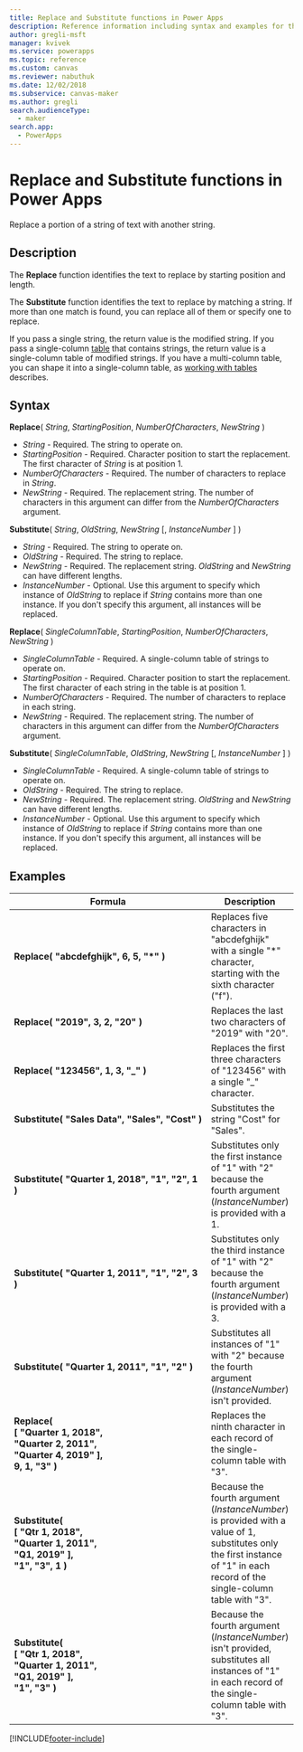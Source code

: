 ```yaml
---
title: Replace and Substitute functions in Power Apps
description: Reference information including syntax and examples for the Replace and Substitute functions in Power Apps.
author: gregli-msft
manager: kvivek
ms.service: powerapps
ms.topic: reference
ms.custom: canvas
ms.reviewer: nabuthuk
ms.date: 12/02/2018
ms.subservice: canvas-maker
ms.author: gregli
search.audienceType: 
  - maker
search.app: 
  - PowerApps
---
```

# Replace and Substitute functions in Power Apps
Replace a portion of a string of text with another string.

## Description
The **Replace** function identifies the text to replace by starting position and length.  

The **Substitute** function identifies the text to replace by matching a string. If more than one match is found, you can replace all of them or specify one to replace.

If you pass a single string, the return value is the modified string. If you pass a single-column [table](../working-with-tables.md) that contains strings, the return value is a single-column table of modified strings. If you have a multi-column table, you can shape it into a single-column table, as [working with tables](../working-with-tables.md) describes.

## Syntax
**Replace**( *String*, *StartingPosition*, *NumberOfCharacters*, *NewString* )

* *String* - Required. The string to operate on.
* *StartingPosition* - Required. Character position to start the replacement. The first character of *String* is at position 1.
* *NumberOfCharacters* - Required. The number of characters to replace in *String*.
* *NewString* - Required. The replacement string. The number of characters in this argument can differ from the *NumberOfCharacters* argument.

**Substitute**( *String*, *OldString*, *NewString* [, *InstanceNumber* ] )

* *String* - Required. The string to operate on.
* *OldString* - Required. The string to replace.
* *NewString* - Required. The replacement string. *OldString* and *NewString* can have different lengths.
* *InstanceNumber* - Optional. Use this argument to specify which instance of *OldString* to replace if *String* contains more than one instance. If you don't specify this argument, all instances will be replaced.

**Replace**( *SingleColumnTable*, *StartingPosition*, *NumberOfCharacters*, *NewString* )

* *SingleColumnTable* - Required. A single-column table of strings to operate on.
* *StartingPosition* - Required. Character position to start the replacement.  The first character of each string in the table is at position 1.
* *NumberOfCharacters* - Required. The number of characters to replace in each string.
* *NewString* - Required.  The replacement string. The number of characters in this argument can differ from the *NumberOfCharacters* argument.

**Substitute**( *SingleColumnTable*, *OldString*, *NewString* [, *InstanceNumber* ] )

* *SingleColumnTable* - Required. A single-column table of strings to operate on.
* *OldString* - Required.  The string to replace.
* *NewString* - Required.  The replacement string. *OldString* and *NewString* can have different lengths.
* *InstanceNumber* - Optional. Use this argument to specify which instance of *OldString* to replace if *String* contains more than one instance. If you don't specify this argument, all instances will be replaced.

## Examples

| Formula | Description | Result |
|---------|-------------|--------|
| **Replace( "abcdefghijk",&nbsp;6,&nbsp;5,&nbsp;"*" )** | Replaces five characters in "abcdefghijk" with a single "*" character, starting with the sixth character ("f"). | "abcde*k" |
| **Replace(&nbsp;"2019",&nbsp;3,&nbsp;2,&nbsp;"20"&nbsp;)** | Replaces the last two characters of "2019" with "20". | "2020" |
| **Replace(&nbsp;"123456",&nbsp;1,&nbsp;3,&nbsp;"_"&nbsp;)** | Replaces the first three characters of "123456" with a single "_" character. | "_456" | 
| **Substitute(&nbsp;"Sales&nbsp;Data",&nbsp;"Sales",&nbsp;"Cost"&nbsp;)** | Substitutes the string "Cost" for "Sales". | "Cost Data" | 
| **Substitute( "Quarter&nbsp;1,&nbsp;2018", "1", "2", 1 )** | Substitutes only the first instance of "1" with "2" because the fourth argument (*InstanceNumber*) is provided with a 1. |  "Quarter 2, 2018" |
| **Substitute( "Quarter&nbsp;1,&nbsp;2011", "1", "2", 3 )** | Substitutes only the third instance of "1" with "2" because the fourth argument (*InstanceNumber*) is provided with a 3. | "Quarter 1, 2012" |
| **Substitute( "Quarter&nbsp;1,&nbsp;2011", "1", "2" )** | Substitutes all instances of "1" with "2" because the fourth argument (*InstanceNumber*) isn't provided. | "Quarter 2, 2022" |
| **Replace(<br>[&nbsp;"Quarter&nbsp;1,&nbsp;2018",<br>"Quarter&nbsp;2,&nbsp;2011",<br>"Quarter&nbsp;4,&nbsp;2019" ],<br>9,  1, "3" )** | Replaces the ninth character in each record of the single-column table with "3". | [&nbsp;"Quarter&nbsp;3,&nbsp;2018",<br>"Quarter&nbsp;3,&nbsp;2011",<br>"Quarter&nbsp;3,&nbsp;2019"&nbsp;] |
| **Substitute( <br>[&nbsp;"Qtr&nbsp;1,&nbsp;2018",<br>"Quarter&nbsp;1,&nbsp;2011",<br>"Q1,&nbsp;2019"&nbsp;],<br>"1", "3", 1 )** | Because the fourth argument (*InstanceNumber*) is provided with a value of 1, substitutes only the first instance of "1" in each record of the single-column table with "3". | [&nbsp;"Qtr&nbsp;3,&nbsp;2018",<br>"Quarter&nbsp;3,&nbsp;2011",<br>"Q3,&nbsp;2019"&nbsp;] |
| **Substitute( <br>[&nbsp;"Qtr&nbsp;1,&nbsp;2018",<br>"Quarter&nbsp;1,&nbsp;2011",<br>"Q1,&nbsp;2019"&nbsp;],<br>"1", "3" )** | Because the fourth argument (*InstanceNumber*) isn't provided, substitutes all instances of "1" in each record of the single-column table with "3". | [&nbsp;"Qtr&nbsp;3,&nbsp;2038",<br>"Quarter&nbsp;3,&nbsp;2033",<br>"Q3,&nbsp;2039"&nbsp;] |  
 




[!INCLUDE[footer-include](../../../includes/footer-banner.md)]